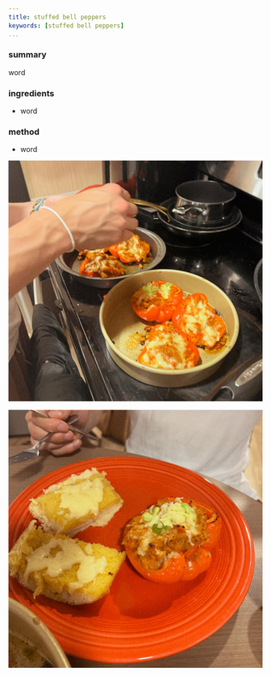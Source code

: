 ```yaml
---
title: stuffed bell peppers
keywords: [stuffed bell peppers]
...
```


### summary
word

### ingredients
- word

### method
- word

![](img/16.jpg)

![](img/17.jpg)
